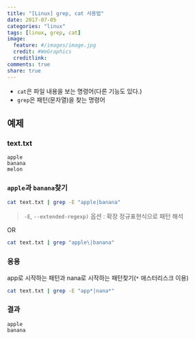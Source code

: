 ```yaml
---
title: "[Linux] grep, cat 사용법"
date: 2017-07-05
categories: "linux"
tags: [linux, grep, cat]
image:
  feature: #/images/image.jpg
  credit: #WeGraphics
  creditlink:
comments: true
share: true
---
```


- `cat`은 파일 내용을 보는 명령어(다른 기능도 있다.)
- `grep`은 패턴(문자열)을 찾는 명령어

## 예제

### text.txt

```
apple
banana
melon
```

### `apple`과 `banana`찾기

```sh
cat text.txt | grep -E "apple|banana"
```

> `-E`, `--extended-regexp)` 옵션 : 확장 정규표현식으로 패턴 해석

OR

```sh
cat text.txt | grep "apple\|banana"
```

### 응용

app로 시작하는 패턴과 nana로 시작하는 패턴찾기(`*` 애스터리스크 이용)

```sh
cat text.txt | grep -E "app*|nana*"
```

### 결과

```
apple
banana
```
